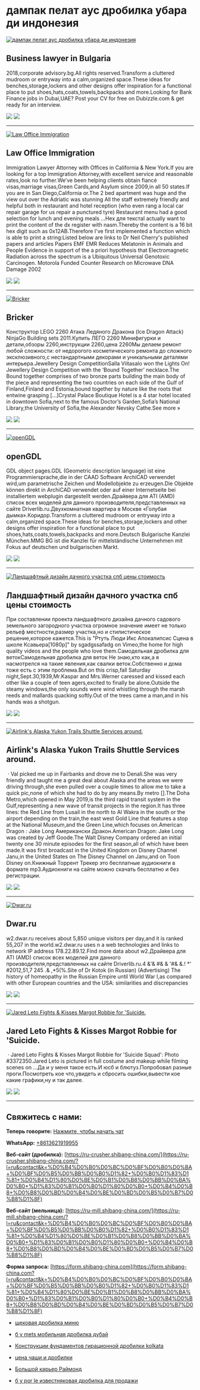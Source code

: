 # дампак пелат аус дробилка убара ди индонезия

<a href="https://swt.shibang-china.com/?l=ru&img&k=%D0%B4%D0%B0%D0%BC%D0%BF%D0%B0%D0%BA+%D0%BF%D0%B5%D0%BB%D0%B0%D1%82+%D0%B0%D1%83%D1%81+%D0%B4%D1%80%D0%BE%D0%B1%D0%B8%D0%BB%D0%BA%D0%B0+%D1%83%D0%B1%D0%B0%D1%80%D0%B0+%D0%B4%D0%B8+%D0%B8%D0%BD%D0%B4%D0%BE%D0%BD%D0%B5%D0%B7%D0%B8%D1%8F" target="_blank">![дампак пелат аус дробилка убара ди индонезия](http://static.shibang-china.com/all-800x300/596.jpg)</a>

## Business lawyer in Bulgaria
2018,corporate advisory.bg.All rights reserved.Transform a cluttered mudroom or entryway into a calm,organized space.These ideas for benches,storage,lockers and other designs offer inspiration for a functional place to put shoes,hats,coats,towels,backpacks and more.Looking for Bank Finance jobs in Dubai,UAE? Post your CV for free on Dubizzle.com &amp; get ready for an interview.


<a href="https://whatsapp.shibangsoft.com/WhatsApp.php" target="_blank" title="WhatsApp">![](http://static.shibang-china.com/icon/whatsapp.png)</a> <a href="https://swt.shibang-china.com/?l=ru&icon&k=%D0%B4%D0%B0%D0%BC%D0%BF%D0%B0%D0%BA+%D0%BF%D0%B5%D0%BB%D0%B0%D1%82+%D0%B0%D1%83%D1%81+%D0%B4%D1%80%D0%BE%D0%B1%D0%B8%D0%BB%D0%BA%D0%B0+%D1%83%D0%B1%D0%B0%D1%80%D0%B0+%D0%B4%D0%B8+%D0%B8%D0%BD%D0%B4%D0%BE%D0%BD%D0%B5%D0%B7%D0%B8%D1%8F" target="_blank">![](http://static.shibang-china.com/icon/chat-ru.png)</a>

---

<a href="https://swt.shibang-china.com/?l=ru&img&k=%D0%B4%D0%B0%D0%BC%D0%BF%D0%B0%D0%BA+%D0%BF%D0%B5%D0%BB%D0%B0%D1%82+%D0%B0%D1%83%D1%81+%D0%B4%D1%80%D0%BE%D0%B1%D0%B8%D0%BB%D0%BA%D0%B0+%D1%83%D0%B1%D0%B0%D1%80%D0%B0+%D0%B4%D0%B8+%D0%B8%D0%BD%D0%B4%D0%BE%D0%BD%D0%B5%D0%B7%D0%B8%D1%8F" target="_blank">![Law Office Immigration](http://static.shibang-china.com/all-800x300/1274.jpg)</a>

## Law Office Immigration
Immigration Lawyer Attorney with Offices in California &amp; New York.If you are looking for a top Immigration Attorney,with excellent service and reasonable rates,look no further.We’ve been helping clients obtain fianc&#233; visas,marriage visas,Green Cards,and Asylum since 2009,in all 50 states.If you are in San Diego,California or.The 2 bed apartment was huge and the view out over the Adriatic was stunning All the staff extremely friendly and helpful both in restaurant and hotel reception (who even rang a local car repair garage for us repair a punctured tyre) Restaurant menu had a good selection for lunch and evening meals …Hex для текстаI actually want to print the content of the dx register with nasm.Thereby the content is a 16 bit hex digit such as 0x12AB.Therefore I've first implemented a function which is able to print a string:Listed below are links to Dr Neil Cherry's published papers and articles Papers EMF EMR Reduces Melatonin in Animals and People Evidence in support of the a priori hypothesis that Electromagnetic Radiation across the spectrum is a Ubiquitous Universal Genotoxic Carcinogen. Motorola Funded Counter Research on Microwave DNA Damage 2002


<a href="https://whatsapp.shibangsoft.com/WhatsApp.php" target="_blank" title="WhatsApp">![](http://static.shibang-china.com/icon/whatsapp.png)</a> <a href="https://swt.shibang-china.com/?l=ru&icon&k=%D0%B4%D0%B0%D0%BC%D0%BF%D0%B0%D0%BA+%D0%BF%D0%B5%D0%BB%D0%B0%D1%82+%D0%B0%D1%83%D1%81+%D0%B4%D1%80%D0%BE%D0%B1%D0%B8%D0%BB%D0%BA%D0%B0+%D1%83%D0%B1%D0%B0%D1%80%D0%B0+%D0%B4%D0%B8+%D0%B8%D0%BD%D0%B4%D0%BE%D0%BD%D0%B5%D0%B7%D0%B8%D1%8F" target="_blank">![](http://static.shibang-china.com/icon/chat-ru.png)</a>

---

<a href="https://swt.shibang-china.com/?l=ru&img&k=%D0%B4%D0%B0%D0%BC%D0%BF%D0%B0%D0%BA+%D0%BF%D0%B5%D0%BB%D0%B0%D1%82+%D0%B0%D1%83%D1%81+%D0%B4%D1%80%D0%BE%D0%B1%D0%B8%D0%BB%D0%BA%D0%B0+%D1%83%D0%B1%D0%B0%D1%80%D0%B0+%D0%B4%D0%B8+%D0%B8%D0%BD%D0%B4%D0%BE%D0%BD%D0%B5%D0%B7%D0%B8%D1%8F" target="_blank">![Bricker](http://static.shibang-china.com/all-800x300/62.jpg)</a>

## Bricker
Конструктор LEGO 2260 Атака Ледяного Дракона (Ice Dragon Attack) NinjaGo Building sets 2011.Купить ЛЕГО 2260 Минифигурки и детали,обзоры 2260,инструкции 2260,цена 2260Мы делаем ремонт любой сложности: от недорогого косметического ремонта до сложного эксклюзивного,с нестандартными декорами и уникальными деталями интерьера.Jewellery Design CompetitionSalla Viitasalo won the Lights On! Jewellery Design Competition with the ‘Bound Together’ necklace.The Bound together comprises of two bronze parts building the main body of the piece and representing the two countries on each side of the Gulf of Finland,Finland and Estonia,bound together by nature like the roots that entwine grasping […]Crystal Palace Boutique Hotel is a 4 star hotel located in downtown Sofia,next to the famous Doctor’s Garden,Sofia’s National Library,the University of Sofia,the Alexander Nevsky Cathe.See more &#187;


<a href="https://whatsapp.shibangsoft.com/WhatsApp.php" target="_blank" title="WhatsApp">![](http://static.shibang-china.com/icon/whatsapp.png)</a> <a href="https://swt.shibang-china.com/?l=ru&icon&k=%D0%B4%D0%B0%D0%BC%D0%BF%D0%B0%D0%BA+%D0%BF%D0%B5%D0%BB%D0%B0%D1%82+%D0%B0%D1%83%D1%81+%D0%B4%D1%80%D0%BE%D0%B1%D0%B8%D0%BB%D0%BA%D0%B0+%D1%83%D0%B1%D0%B0%D1%80%D0%B0+%D0%B4%D0%B8+%D0%B8%D0%BD%D0%B4%D0%BE%D0%BD%D0%B5%D0%B7%D0%B8%D1%8F" target="_blank">![](http://static.shibang-china.com/icon/chat-ru.png)</a>

---

<a href="https://swt.shibang-china.com/?l=ru&img&k=%D0%B4%D0%B0%D0%BC%D0%BF%D0%B0%D0%BA+%D0%BF%D0%B5%D0%BB%D0%B0%D1%82+%D0%B0%D1%83%D1%81+%D0%B4%D1%80%D0%BE%D0%B1%D0%B8%D0%BB%D0%BA%D0%B0+%D1%83%D0%B1%D0%B0%D1%80%D0%B0+%D0%B4%D0%B8+%D0%B8%D0%BD%D0%B4%D0%BE%D0%BD%D0%B5%D0%B7%D0%B8%D1%8F" target="_blank">![openGDL](http://static.shibang-china.com/all-800x300/1354.jpg)</a>

## openGDL
GDL object pages.GDL (Geometric description language) ist eine Programmiersprache,die in der CAAD Software ArchiCAD verwendet wird,um parametrische Zeichen und Modellobjekte zu erzeugen.Die Objekte k&#246;nnen direkt in ArchiCAD verwendet oder auf einer Internetseite bei installiertem webplugin dargestellt werden.Драйвера для ATI (AMD) список всех моделей для данного производителя,представленных на сайте Driverlib.ru.Двухкомнатная квартира в Москве &#171;Голубая дымка&#187;.Коридор.Transform a cluttered mudroom or entryway into a calm,organized space.These ideas for benches,storage,lockers and other designs offer inspiration for a functional place to put shoes,hats,coats,towels,backpacks and more.Deutsch Bulgarische Kanzlei M&#252;nchen.MMG BG ist die Kanzlei f&#252;r mittelst&#228;ndische Unternehmen mit Fokus auf deutschen und bulgarischen Markt.


<a href="https://whatsapp.shibangsoft.com/WhatsApp.php" target="_blank" title="WhatsApp">![](http://static.shibang-china.com/icon/whatsapp.png)</a> <a href="https://swt.shibang-china.com/?l=ru&icon&k=%D0%B4%D0%B0%D0%BC%D0%BF%D0%B0%D0%BA+%D0%BF%D0%B5%D0%BB%D0%B0%D1%82+%D0%B0%D1%83%D1%81+%D0%B4%D1%80%D0%BE%D0%B1%D0%B8%D0%BB%D0%BA%D0%B0+%D1%83%D0%B1%D0%B0%D1%80%D0%B0+%D0%B4%D0%B8+%D0%B8%D0%BD%D0%B4%D0%BE%D0%BD%D0%B5%D0%B7%D0%B8%D1%8F" target="_blank">![](http://static.shibang-china.com/icon/chat-ru.png)</a>

---

<a href="https://swt.shibang-china.com/?l=ru&img&k=%D0%B4%D0%B0%D0%BC%D0%BF%D0%B0%D0%BA+%D0%BF%D0%B5%D0%BB%D0%B0%D1%82+%D0%B0%D1%83%D1%81+%D0%B4%D1%80%D0%BE%D0%B1%D0%B8%D0%BB%D0%BA%D0%B0+%D1%83%D0%B1%D0%B0%D1%80%D0%B0+%D0%B4%D0%B8+%D0%B8%D0%BD%D0%B4%D0%BE%D0%BD%D0%B5%D0%B7%D0%B8%D1%8F" target="_blank">![Ландшафтный дизайн дачного участка спб цены стоимость](http://static.shibang-china.com/all-800x300/366.jpg)</a>

## Ландшафтный дизайн дачного участка спб цены стоимость
При составлении проекта ландшафтного дизайна дачного садового земельного загородного участка огромное значение имеет не только рельеф местности,размер участка,но и стилистическое решение,которое кажется.This is &quot;Ртуть Люди Икс Апокалипсис Сцена в школе Ксавьера[1080p]&quot; by sgadgssafadg on Vimeo,the home for high quality videos and the people who love them.Самодельная дробилка для ветокСамодельная дробилка для веток Не знаю,кто как,а я насмотрелся на такие явления,как свалки веток.Собственно и дома тоже есть с этим проблема.But on this crisp,fall Saturday night,Sept.30,1939,Mr.Kaspar and Mrs.Werner caressed and kissed each other like a couple of teen agers,excited to finally be alone.Outside the steamy windows,the only sounds were wind whistling through the marsh reeds and mallards quacking softly.Out of the trees came a man,and in his hands was a shotgun.


<a href="https://whatsapp.shibangsoft.com/WhatsApp.php" target="_blank" title="WhatsApp">![](http://static.shibang-china.com/icon/whatsapp.png)</a> <a href="https://swt.shibang-china.com/?l=ru&icon&k=%D0%B4%D0%B0%D0%BC%D0%BF%D0%B0%D0%BA+%D0%BF%D0%B5%D0%BB%D0%B0%D1%82+%D0%B0%D1%83%D1%81+%D0%B4%D1%80%D0%BE%D0%B1%D0%B8%D0%BB%D0%BA%D0%B0+%D1%83%D0%B1%D0%B0%D1%80%D0%B0+%D0%B4%D0%B8+%D0%B8%D0%BD%D0%B4%D0%BE%D0%BD%D0%B5%D0%B7%D0%B8%D1%8F" target="_blank">![](http://static.shibang-china.com/icon/chat-ru.png)</a>

---

<a href="https://swt.shibang-china.com/?l=ru&img&k=%D0%B4%D0%B0%D0%BC%D0%BF%D0%B0%D0%BA+%D0%BF%D0%B5%D0%BB%D0%B0%D1%82+%D0%B0%D1%83%D1%81+%D0%B4%D1%80%D0%BE%D0%B1%D0%B8%D0%BB%D0%BA%D0%B0+%D1%83%D0%B1%D0%B0%D1%80%D0%B0+%D0%B4%D0%B8+%D0%B8%D0%BD%D0%B4%D0%BE%D0%BD%D0%B5%D0%B7%D0%B8%D1%8F" target="_blank">![Airlink's Alaska Yukon Trails Shuttle Services around.](http://static.shibang-china.com/all-800x300/857.jpg)</a>

## Airlink's Alaska Yukon Trails Shuttle Services around.
&nbsp;&#0183;&#32; Val picked me up in Fairbanks and drove me to Denali.She was very friendly and taught me a great deal about Alaska and the areas we were driving through,she even pulled over a couple times to allow me to take a quick pic,none of which she had to do by any means.By metro [].The Doha Metro,which opened in May 2019,is the third rapid transit system in the Gulf,representing a new wave of transit projects in the region.It has three lines: the Red Line from Lusail in the north to Al Wakra in the south or the airport depending on the train,the east west Gold Line that features a stop at the National Museum,and the Green Line,which focuses on.American Dragon : Jake Long Американски Дракон.American Dragon: Jake Long was created by Jeff Goode.The Walt Disney Company ordered an initial twenty one 30 minute episodes for the first season,all of which have been made.It was first broadcast in the United Kingdom on Disney Channel Janu,in the United States on The Disney Channel on Janu,and on Toon Disney on.Книжный Торрент Трекер это бесплатные аудиокниги в формате mp3.Аудиокниги на сайте можно скачать бесплатно и без регистрации.


<a href="https://whatsapp.shibangsoft.com/WhatsApp.php" target="_blank" title="WhatsApp">![](http://static.shibang-china.com/icon/whatsapp.png)</a> <a href="https://swt.shibang-china.com/?l=ru&icon&k=%D0%B4%D0%B0%D0%BC%D0%BF%D0%B0%D0%BA+%D0%BF%D0%B5%D0%BB%D0%B0%D1%82+%D0%B0%D1%83%D1%81+%D0%B4%D1%80%D0%BE%D0%B1%D0%B8%D0%BB%D0%BA%D0%B0+%D1%83%D0%B1%D0%B0%D1%80%D0%B0+%D0%B4%D0%B8+%D0%B8%D0%BD%D0%B4%D0%BE%D0%BD%D0%B5%D0%B7%D0%B8%D1%8F" target="_blank">![](http://static.shibang-china.com/icon/chat-ru.png)</a>

---

<a href="https://swt.shibang-china.com/?l=ru&img&k=%D0%B4%D0%B0%D0%BC%D0%BF%D0%B0%D0%BA+%D0%BF%D0%B5%D0%BB%D0%B0%D1%82+%D0%B0%D1%83%D1%81+%D0%B4%D1%80%D0%BE%D0%B1%D0%B8%D0%BB%D0%BA%D0%B0+%D1%83%D0%B1%D0%B0%D1%80%D0%B0+%D0%B4%D0%B8+%D0%B8%D0%BD%D0%B4%D0%BE%D0%BD%D0%B5%D0%B7%D0%B8%D1%8F" target="_blank">![Dwar.ru](http://static.shibang-china.com/all-800x300/1237.jpg)</a>

## Dwar.ru
w2.dwar.ru receives about 5,850 unique visitors per day,and it is ranked 55,207 in the world.w2.dwar.ru uses n a web technologies and links to network IP address 178.22.89.12.Find more data about w2.Драйвера для ATI (AMD) список всех моделей для данного производителя,представленных на сайте Driverlib.ru.4 &amp;'&amp; #&amp; &amp; '#&amp; &amp;.! *' #2012,51,7 245 .&amp; ,*5(%.Site of Dr Kotok (in Russian) (Advertising) The history of homeopathy in the Russian Empire until World War I,as compared with other European countries and the USA: similarities and discrepancies


<a href="https://whatsapp.shibangsoft.com/WhatsApp.php" target="_blank" title="WhatsApp">![](http://static.shibang-china.com/icon/whatsapp.png)</a> <a href="https://swt.shibang-china.com/?l=ru&icon&k=%D0%B4%D0%B0%D0%BC%D0%BF%D0%B0%D0%BA+%D0%BF%D0%B5%D0%BB%D0%B0%D1%82+%D0%B0%D1%83%D1%81+%D0%B4%D1%80%D0%BE%D0%B1%D0%B8%D0%BB%D0%BA%D0%B0+%D1%83%D0%B1%D0%B0%D1%80%D0%B0+%D0%B4%D0%B8+%D0%B8%D0%BD%D0%B4%D0%BE%D0%BD%D0%B5%D0%B7%D0%B8%D1%8F" target="_blank">![](http://static.shibang-china.com/icon/chat-ru.png)</a>

---

<a href="https://swt.shibang-china.com/?l=ru&img&k=%D0%B4%D0%B0%D0%BC%D0%BF%D0%B0%D0%BA+%D0%BF%D0%B5%D0%BB%D0%B0%D1%82+%D0%B0%D1%83%D1%81+%D0%B4%D1%80%D0%BE%D0%B1%D0%B8%D0%BB%D0%BA%D0%B0+%D1%83%D0%B1%D0%B0%D1%80%D0%B0+%D0%B4%D0%B8+%D0%B8%D0%BD%D0%B4%D0%BE%D0%BD%D0%B5%D0%B7%D0%B8%D1%8F" target="_blank">![Jared Leto Fights &amp; Kisses Margot Robbie for 'Suicide.](http://static.shibang-china.com/all-800x300/909.jpg)</a>

## Jared Leto Fights &amp; Kisses Margot Robbie for 'Suicide.
&nbsp;&#0183;&#32;Jared Leto Fights &amp; Kisses Margot Robbie for 'Suicide Squad': Photo #3372350.Jared Leto is pictured in full costume and makeup while filming scenes on …Да и у меня такое есть.И юсб и блютуз.Попробовал разные проги.Посмотреть кое что,увидеть и сбросить ошибки,вывести кое какие графики,ну и так далее.

<a href="https://whatsapp.shibangsoft.com/WhatsApp.php" target="_blank" title="WhatsApp">![](http://static.shibang-china.com/icon/whatsapp.png)</a> <a href="https://swt.shibang-china.com/?l=ru&icon&k=%D0%B4%D0%B0%D0%BC%D0%BF%D0%B0%D0%BA+%D0%BF%D0%B5%D0%BB%D0%B0%D1%82+%D0%B0%D1%83%D1%81+%D0%B4%D1%80%D0%BE%D0%B1%D0%B8%D0%BB%D0%BA%D0%B0+%D1%83%D0%B1%D0%B0%D1%80%D0%B0+%D0%B4%D0%B8+%D0%B8%D0%BD%D0%B4%D0%BE%D0%BD%D0%B5%D0%B7%D0%B8%D1%8F" target="_blank">![](http://static.shibang-china.com/icon/chat-ru.png)</a>

---
## Свяжитесь с нами:

**Теперь говорите:** [Нажмите, чтобы начать чат](https://swt.shibang-china.com?l=ru&contact&k=%D0%B4%D0%B0%D0%BC%D0%BF%D0%B0%D0%BA+%D0%BF%D0%B5%D0%BB%D0%B0%D1%82+%D0%B0%D1%83%D1%81+%D0%B4%D1%80%D0%BE%D0%B1%D0%B8%D0%BB%D0%BA%D0%B0+%D1%83%D0%B1%D0%B0%D1%80%D0%B0+%D0%B4%D0%B8+%D0%B8%D0%BD%D0%B4%D0%BE%D0%BD%D0%B5%D0%B7%D0%B8%D1%8F)

**WhatsApp:**  [+8613621919955](https://whatsapp.shibangsoft.com/WhatsApp.php)

**Веб-сайт (дробилка):** [https://ru-crusher.shibang-china.com/](https://ru-crusher.shibang-china.com/?l=ru&contact&k=%D0%B4%D0%B0%D0%BC%D0%BF%D0%B0%D0%BA+%D0%BF%D0%B5%D0%BB%D0%B0%D1%82+%D0%B0%D1%83%D1%81+%D0%B4%D1%80%D0%BE%D0%B1%D0%B8%D0%BB%D0%BA%D0%B0+%D1%83%D0%B1%D0%B0%D1%80%D0%B0+%D0%B4%D0%B8+%D0%B8%D0%BD%D0%B4%D0%BE%D0%BD%D0%B5%D0%B7%D0%B8%D1%8F)

**Веб-сайт (мельница):** [https://ru-mill.shibang-china.com/](https://ru-mill.shibang-china.com/?l=ru&contact&k=%D0%B4%D0%B0%D0%BC%D0%BF%D0%B0%D0%BA+%D0%BF%D0%B5%D0%BB%D0%B0%D1%82+%D0%B0%D1%83%D1%81+%D0%B4%D1%80%D0%BE%D0%B1%D0%B8%D0%BB%D0%BA%D0%B0+%D1%83%D0%B1%D0%B0%D1%80%D0%B0+%D0%B4%D0%B8+%D0%B8%D0%BD%D0%B4%D0%BE%D0%BD%D0%B5%D0%B7%D0%B8%D1%8F)

**Форма запроса:** [https://form.shibang-china.com](https://form.shibang-china.com?l=ru&contact&k=%D0%B4%D0%B0%D0%BC%D0%BF%D0%B0%D0%BA+%D0%BF%D0%B5%D0%BB%D0%B0%D1%82+%D0%B0%D1%83%D1%81+%D0%B4%D1%80%D0%BE%D0%B1%D0%B8%D0%BB%D0%BA%D0%B0+%D1%83%D0%B1%D0%B0%D1%80%D0%B0+%D0%B4%D0%B8+%D0%B8%D0%BD%D0%B4%D0%BE%D0%BD%D0%B5%D0%B7%D0%B8%D1%8F)

* [щековая дробилка миню](../124/%D1%89%D0%B5%D0%BA%D0%BE%D0%B2%D0%B0%D1%8F%20%D0%B4%D1%80%D0%BE%D0%B1%D0%B8%D0%BB%D0%BA%D0%B0%20%D0%BC%D0%B8%D0%BD%D1%8E.md)

* [б  у mets мобильная дробилка дубай](../123/%D0%B1%20%20%D1%83%20mets%20%D0%BC%D0%BE%D0%B1%D0%B8%D0%BB%D1%8C%D0%BD%D0%B0%D1%8F%20%D0%B4%D1%80%D0%BE%D0%B1%D0%B8%D0%BB%D0%BA%D0%B0%20%D0%B4%D1%83%D0%B1%D0%B0%D0%B9.md)

* [Конструкции фундаментов гирационной дробилки kolkata](../121/%D0%9A%D0%BE%D0%BD%D1%81%D1%82%D1%80%D1%83%D0%BA%D1%86%D0%B8%D0%B8%20%D1%84%D1%83%D0%BD%D0%B4%D0%B0%D0%BC%D0%B5%D0%BD%D1%82%D0%BE%D0%B2%20%D0%B3%D0%B8%D1%80%D0%B0%D1%86%D0%B8%D0%BE%D0%BD%D0%BD%D0%BE%D0%B9%20%D0%B4%D1%80%D0%BE%D0%B1%D0%B8%D0%BB%D0%BA%D0%B8%20kolkata.md)

* [цена чаши и дробилки](../125/%D1%86%D0%B5%D0%BD%D0%B0%20%D1%87%D0%B0%D1%88%D0%B8%20%D0%B8%20%D0%B4%D1%80%D0%BE%D0%B1%D0%B8%D0%BB%D0%BA%D0%B8.md)

* [Большой карьер Раймонд](../125/%D0%91%D0%BE%D0%BB%D1%8C%D1%88%D0%BE%D0%B9%20%D0%BA%D0%B0%D1%80%D1%8C%D0%B5%D1%80%20%D0%A0%D0%B0%D0%B9%D0%BC%D0%BE%D0%BD%D0%B4.md)

* [б  у por le известняковая дробилка для продажи](../122/%D0%B1%20%20%D1%83%20por%20le%20%D0%B8%D0%B7%D0%B2%D0%B5%D1%81%D1%82%D0%BD%D1%8F%D0%BA%D0%BE%D0%B2%D0%B0%D1%8F%20%D0%B4%D1%80%D0%BE%D0%B1%D0%B8%D0%BB%D0%BA%D0%B0%20%D0%B4%D0%BB%D1%8F%20%D0%BF%D1%80%D0%BE%D0%B4%D0%B0%D0%B6%D0%B8.md)